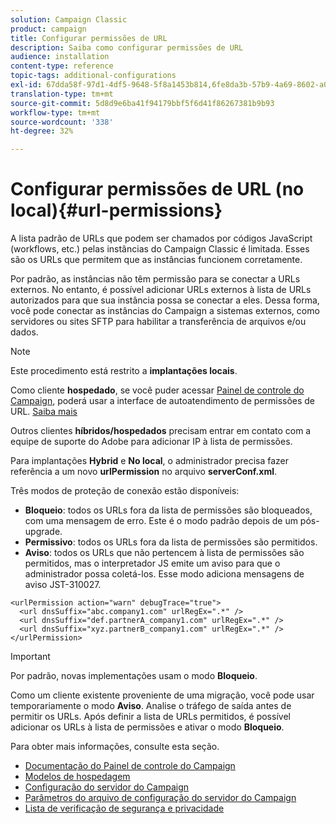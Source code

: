 ```yaml
---
solution: Campaign Classic
product: campaign
title: Configurar permissões de URL
description: Saiba como configurar permissões de URL
audience: installation
content-type: reference
topic-tags: additional-configurations
exl-id: 67dda58f-97d1-4df5-9648-5f8a1453b814,6fe8da3b-57b9-4a69-8602-a03993630b27
translation-type: tm+mt
source-git-commit: 5d8d9e6ba41f94179bbf5f6d41f86267381b9b93
workflow-type: tm+mt
source-wordcount: '338'
ht-degree: 32%

---
```


# Configurar permissões de URL (no local){#url-permissions}

A lista padrão de URLs que podem ser chamados por códigos JavaScript (workflows, etc.) pelas instâncias do Campaign Classic é limitada. Esses são os URLs que permitem que as instâncias funcionem corretamente.

Por padrão, as instâncias não têm permissão para se conectar a URLs externos. No entanto, é possível adicionar URLs externos à lista de URLs autorizados para que sua instância possa se conectar a eles. Dessa forma, você pode conectar as instâncias do Campaign a sistemas externos, como servidores ou sites SFTP para habilitar a transferência de arquivos e/ou dados.

>[!NOTE]
>
>Este procedimento está restrito a **implantações locais**.
>
>Como cliente **hospedado**, se você puder acessar [Painel de controle do Campaign](https://experienceleague.adobe.com/docs/control-panel/using/control-panel-home.html?lang=pt-BR), poderá usar a interface de autoatendimento de permissões de URL. [Saiba mais](https://experienceleague.adobe.com/docs/control-panel/using/instances-settings/url-permissions.html)
>
>Outros clientes **híbridos/hospedados** precisam entrar em contato com a equipe de suporte do Adobe para adicionar IP à lista de permissões.


Para implantações **Hybrid** e **No local**, o administrador precisa fazer referência a um novo **urlPermission** no arquivo **serverConf.xml**.


Três modos de proteção de conexão estão disponíveis:

* **Bloqueio**: todos os URLs fora da lista de permissões são bloqueados, com uma mensagem de erro. Este é o modo padrão depois de um pós-upgrade.
* **Permissivo**: todos os URLs fora da lista de permissões são permitidos.
* **Aviso**: todos os URLs que não pertencem à lista de permissões são permitidos, mas o interpretador JS emite um aviso para que o administrador possa coletá-los. Esse modo adiciona mensagens de aviso JST-310027.

```
<urlPermission action="warn" debugTrace="true">
  <url dnsSuffix="abc.company1.com" urlRegEx=".*" />
  <url dnsSuffix="def.partnerA_company1.com" urlRegEx=".*" />
  <url dnsSuffix="xyz.partnerB_company1.com" urlRegEx=".*" />
</urlPermission>
```

>[!IMPORTANT]
>
>Por padrão, novas implementações usam o modo **Bloqueio**.
>
>Como um cliente existente proveniente de uma migração, você pode usar temporariamente o modo **Aviso**. Analise o tráfego de saída antes de permitir os URLs. Após definir a lista de URLs permitidos, é possível adicionar os URLs à lista de permissões e ativar o modo **Bloqueio**.

Para obter mais informações, consulte esta seção.

* [Documentação do Painel de controle do Campaign](https://experienceleague.adobe.com/docs/control-panel/using/control-panel-home.html)
* [Modelos de hospedagem](hosting-models.md)
* [Configuração do servidor do Campaign](configuring-campaign-server.md)
* [Parâmetros do arquivo de configuração do servidor do Campaign](the-server-configuration-file.md)
* [Lista de verificação de segurança e privacidade](get-started-security-privacy.md)
